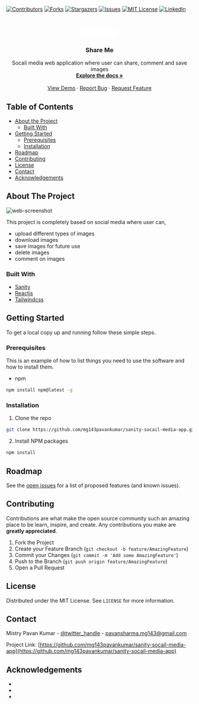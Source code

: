 <!--
*** Thanks for checking out this README Template. If you have a suggestion that would
*** make this better, please fork the repo and create a pull request or simply open
*** an issue with the tag "enhancement".
*** Thanks again! Now go create something AMAZING! :D
***
***
***
*** To avoid retyping too much info. Do a search and replace for the following:
*** github_username, repo_name, twitter_handle, email
-->





<!-- PROJECT SHIELDS -->
<!--
*** I'm using markdown "reference style" links for readability.
*** Reference links are enclosed in brackets [ ] instead of parentheses ( ).
*** See the bottom of this document for the declaration of the reference variables
*** for contributors-url, forks-url, etc. This is an optional, concise syntax you may use.
*** https://www.markdownguide.org/basic-syntax/#reference-style-links
-->
[![Contributors][contributors-shield]][contributors-url]
[![Forks][forks-shield]][forks-url]
[![Stargazers][stars-shield]][stars-url]
[![Issues][issues-shield]][issues-url]
[![MIT License][license-shield]][license-url]
[![LinkedIn][linkedin-shield]][linkedin-url]



<!-- PROJECT LOGO -->
<br />
<p align="center">
  <a href="https://github.com/mg143pavankumar/sanity-socail-media-app">
    <img src="./frontend/src/assets/logowhite.png" alt="Logo" width="20%" height="20%">
  </a>

  <h3 align="center">Share Me</h3>

  <p align="center">
    Socail media web application where user can share, comment and save images
    <br />
    <a href="https://github.com/mg143pavankumar/sanity-socail-media-app
"><strong>Explore the docs »</strong></a>
    <br />
    <br />
    <a href="https://github.com/mg143pavankumar/sanity-socail-media-app
">View Demo</a>
    ·
    <a href="https://github.com/mg143pavankumar/sanity-socail-media-app
/issues">Report Bug</a>
    ·
    <a href="https://github.com/mg143pavankumar/sanity-socail-media-app
/issues">Request Feature</a>
  </p>
</p>



<!-- TABLE OF CONTENTS -->
## Table of Contents

* [About the Project](#about-the-project)
  * [Built With](#built-with)
* [Getting Started](#getting-started)
  * [Prerequisites](#prerequisites)
  * [Installation](#installation)
* [Roadmap](#roadmap)
* [Contributing](#contributing)
* [License](#license)
* [Contact](#contact)
* [Acknowledgements](#acknowledgements)



<!-- ABOUT THE PROJECT -->
## About The Project

![web-screenshot](https://user-images.githubusercontent.com/68140538/147773065-f4c40c17-51bc-4099-9396-a76d47e7d637.png)

This project is completely based on social media where user can,
+ upload different types of images
+ download images 
+ save images for future use
+ delete images
+ comment on images

### Built With

* [Sanity](https://www.sanity.io/)
* [Reactjs](https://reactjs.org/)
* [Tailwindcss](https://tailwindcss.com/)



<!-- GETTING STARTED -->
## Getting Started

To get a local copy up and running follow these simple steps.

### Prerequisites

This is an example of how to list things you need to use the software and how to install them.
* npm
```sh
npm install npm@latest -g
```

### Installation

1. Clone the repo
```sh
git clone https://github.com/mg143pavankumar/sanity-socail-media-app.git
```
2. Install NPM packages
```sh
npm install
```

<!-- ROADMAP -->
## Roadmap

See the [open issues](https://github.com/mg143pavankumar/sanity-socail-media-app/issues) for a list of proposed features (and known issues).



<!-- CONTRIBUTING -->
## Contributing

Contributions are what make the open source community such an amazing place to be learn, inspire, and create. Any contributions you make are **greatly appreciated**.

1. Fork the Project
2. Create your Feature Branch (`git checkout -b feature/AmazingFeature`)
3. Commit your Changes (`git commit -m 'Add some AmazingFeature'`)
4. Push to the Branch (`git push origin feature/AmazingFeature`)
5. Open a Pull Request



<!-- LICENSE -->
## License

Distributed under the MIT License. See `LICENSE` for more information.



<!-- CONTACT -->
## Contact

Mistry Pavan Kumar  - [@twitter_handle](https://twitter.com/twitter_handle) - pavansharma.mg143@gmail.com

Project Link: [https://github.com/mg143pavankumar/sanity-socail-media-app](https://github.com/mg143pavankumar/sanity-socail-media-app)



<!-- ACKNOWLEDGEMENTS -->
## Acknowledgements

* []()
* []()
* []()





<!-- MARKDOWN LINKS & IMAGES -->
<!-- https://www.markdownguide.org/basic-syntax/#reference-style-links -->
[contributors-shield]: https://img.shields.io/github/contributors/mg143pavankumar/repo.svg?style=flat-square
[contributors-url]: https://github.com/mg143pavankumar/repo/graphs/contributors
[forks-shield]: https://img.shields.io/github/forks/mg143pavankumar/repo.svg?style=flat-square
[forks-url]: https://github.com/mg143pavankumar/repo/network/members
[stars-shield]: https://img.shields.io/github/stars/mg143pavankumar/repo.svg?style=flat-square
[stars-url]: https://github.com/mg143pavankumar/repo/stargazers
[issues-shield]: https://img.shields.io/github/issues/mg143pavankumar/repo.svg?style=flat-square
[issues-url]: https://github.com/mg143pavankumar/repo/issues
[license-shield]: https://img.shields.io/github/license/mg143pavankumar/repo.svg?style=flat-square
[license-url]: https://github.com/mg143pavankumar/repo/blob/master/LICENSE.txt
[linkedin-shield]: https://img.shields.io/badge/-LinkedIn-black.svg?style=flat-square&logo=linkedin&colorB=555
[linkedin-url]: https://linkedin.com/in/mistry-pavan-kumar-5067b21b1
[product-screenshot]: images/screenshot.png
